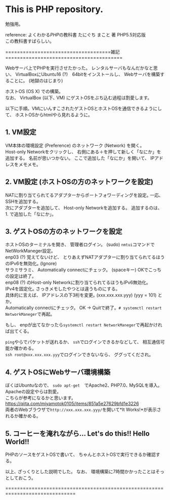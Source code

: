 # This is PHP repository.  

勉強用。

reference: よくわかる*PHP*の教科書 たにぐち まこと 著 PHP5.5対応版  
この教科書すばらしい。  

====================================雑記========================================

Webサーバ上でPHPを実行させたかった。 レンタルサーバもなんだかなと思い、 VirtualBoxにUbuntu16 (?)　64bitをインストールし、 Webサーバを構築することに。 (地獄のはじまり)

ホストOS (OS X) での構築｡  
なお、 VirtualBox (以下､ VM) にゲストOSをぶち込む過程は割愛します。

以下に手順。VMにいんすこされたゲストOSとホストOSを通信できるようにして、 ホストOSからhtmlやら見れるように。

## 1. VM設定  
VM本体の環境設定 (Preference) のネットワーク (Network) を開く。  
Host-only Networkをクリックし、 右側にある＋を押して新しく「なにか」を追加する。 名前が思いつかない。 ここで追加した「なにか」を開いて、 IPアドレスをメモメモ。  

## 2. VM設定 (ホストOSの方のネットワークを設定)  
NATに割り当てられてるアダプターからポートフォワーディングを設定｡ 一応､ SSHを追加する。  
次にアダプターを追加して、 Host-only Networkを追加する。 追加するのは、 1. で追加した「なにか」。  

## 3. ゲストOSの方のネットワークを設定  
ホストOSのターミナルを開き、 管理者ログイン。 (sudo) `nmtui`コマンドでNetWorkManeger設定｡  
enp03 (?) 覚えてないけど、 とりあえずNATアダプターに割り当てられてるほうのIPv6を無効化｡ (Ignore)  
サラミサラミ、 Automatically connectにチェック。 (spaceキー) OKでこっちの設定は終了｡  
enp08 (?) のHost-only Networkに割り当てられてるほうもIPv6無効化｡   
IPv4を固定化｡ さっきメモしたやつとは違うものにする。  
具体的に言えば、 IPアドレスの下3桁を変更｡ (xxx.xxx.xxx.yyy) (yyy = 101) とか。  
Automatically connectにチェック。 OK -> Quitで終了。`# systemctl restart NetworkManeger`で再起｡  

もし、 enpが出てなかったら`systemctl restart NetworkManeger`で再起かければ出てくる。  

`ping`やらでパケットが送れるか、 `ssh`でログインできるかなどして、 相互通信可能か確かめる。  
`ssh root@xxx.xxx.xxx.yyy`でログインできないなら、 ググってくだされ｡  

## 4. ゲストOSにWebサーバ環境構築  
ぼくはUbuntuなので、 `sudo apt-get`　でApache2､ PHP7.0､ MySQLを導入｡　Apacheの設定やらは割愛｡  
こちらが参考になるかと思います。  
<https://qiita.com/miyamotok0105/items/851a5e27629bfd1e3226>  
両者のWebブラウザで`http://xxx.xxx.xxx.yyy/`を開いて*It Works!*が表示されるか確かめる。  

## 5. コーヒーを淹れながら... Let's do this!! Hello World!!  
PHPのソースをゲストOSで書いて、 ちゃんとホストOSで実行できるか確認する。  

以上､ ざっくりとした説明でした。 なお、 環境構築に7時間かかったことはそっとしておこう。

==============================================================================












